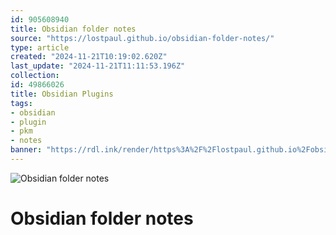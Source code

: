```yaml
---
id: 905608940
title: Obsidian folder notes
source: "https://lostpaul.github.io/obsidian-folder-notes/"
type: article
created: "2024-11-21T10:19:02.620Z"
last_update: "2024-11-21T11:11:53.196Z"
collection:
id: 49866026
title: Obsidian Plugins
tags:
- obsidian
- plugin
- pkm
- notes
banner: "https://rdl.ink/render/https%3A%2F%2Flostpaul.github.io%2Fobsidian-folder-notes%2F"
---
```


![Obsidian folder notes](https://rdl.ink/render/https%3A%2F%2Flostpaul.github.io%2Fobsidian-folder-notes%2F)

# Obsidian folder notes

